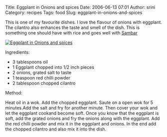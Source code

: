 Title: Eggplant in Onions and spices
Date: 2006-06-13 07:01
Author: srini
Category: recipes
Tags: food
Slug: eggplant-in-onions-and-spices

This is one of my favourite dishes. I
love the flavour of onions with eggplant. The cilantro also enhances the
taste and smell of the dish. This is something one should have with rice
and goes well with [Sambar]({filename}/2006/06/sambar.md)

[![Eggplant in Onions and spices]({static}/wp-content/uploads/2006/06/Eggplant-in-Onions-and-spices.jpg "Eggplant in Onions and spices")]({static}/wp-content/uploads/2009/11/Eggplant-in-Onions-and-spices.jpg)  


Ingredients:

-   3 tablespoons oil
-   1 Eggplant chopped into 1/2 inch pieces
-   2 onions, grated salt to taste
-   1 teaspoon red chilli powder
-   2 tablespoon chopped cilantro

Method:

Heat oil in a wok. Add the chopped eggplant. Saute on a open wok for 5
minutes.Add the salt and fry for another minute. Then cover your wok and
let the eggplant cookand become soft. Once you know that the eggplant is
soft, add the grated onions and fry the onions along with the eggplant.
Add the red chilli powder and mix it in the eggplant and onions. In the
end add the chopped cilantro and also mix it into the dish.

